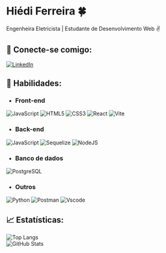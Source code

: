 # Hiédi Ferreira :four_leaf_clover:

Engenheira Eletricista | Estudante de Desenvolvimento Web :v:

## :iphone: Conecte-se comigo:
[![LinkedIn](https://img.shields.io/badge/LinkedIn-0077B5?style=for-the-badge&logo=linkedin&logoColor=white)](www.linkedin.com/in/hiédi-dos-santos-ferreira-lang-56875a1ab/)

## :pencil: Habilidades:
* ### Front-end
![JavaScript](https://img.shields.io/badge/javascript-%23323330.svg?style=for-the-badge&logo=javascript&logoColor=%23F7DF1E)
![HTML5](https://img.shields.io/badge/html5-%23E34F26.svg?style=for-the-badge&logo=html5&logoColor=white)
![CSS3](https://img.shields.io/badge/css3-%231572B6.svg?style=for-the-badge&logo=css3&logoColor=white)
![React](https://img.shields.io/badge/react-%2320232a.svg?style=for-the-badge&logo=react&logoColor=%2361DAFB) 
![Vite](https://img.shields.io/badge/vite-%23646CFF.svg?style=for-the-badge&logo=vite&logoColor=white)

* ### Back-end
![JavaScript](https://img.shields.io/badge/javascript-%23323330.svg?style=for-the-badge&logo=javascript&logoColor=%23F7DF1E)
![Sequelize](https://img.shields.io/badge/Sequelize-52B0E7?style=for-the-badge&logo=Sequelize&logoColor=white)
![NodeJS](https://img.shields.io/badge/node.js-6DA55F?style=for-the-badge&logo=node.js&logoColor=white)

* ### Banco de dados
![PostgreSQL](https://img.shields.io/badge/PostgreSQL-000?style=for-the-badge&logo=postgresql)

* ### Outros
![Python](https://img.shields.io/badge/python-3670A0?style=for-the-badge&logo=python&logoColor=ffdd54)
![Postman](https://img.shields.io/badge/Postman-FF6C37.svg?style=for-the-badge&logo=Postman&logoColor=white)
![Vscode](https://img.shields.io/badge/Vscode-007ACC?style=for-the-badge&logo=visual-studio-code&logoColor=white)

## :chart_with_upwards_trend: Estatísticas:
![Top Langs](https://github-readme-stats-git-masterrstaa-rickstaa.vercel.app/api/top-langs/?username=hiediferreira&bg_color=000&border_color=30A3DC&title_color=E94D5F&text_color=FFF)  
![GitHub Stats](https://github-readme-stats.vercel.app/api?username=hiediferreira&theme=transparent&bg_color=000&border_color=30A3DC&show_icons=true&icon_color=30A3DC&title_color=E94D5F&text_color=FFF)
